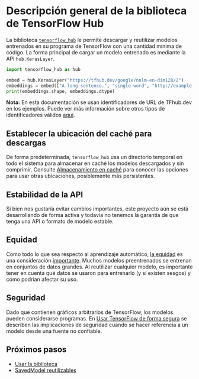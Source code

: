 # Descripción general de la biblioteca de TensorFlow Hub

La biblioteca [`tensorflow_hub`](https://github.com/tensorflow/hub) le permite descargar y reutilizar modelos entrenados en su programa de TensorFlow con una cantidad mínima de código. La forma principal de cargar un modelo entrenado es mediante la API `hub.KerasLayer`.

```python
import tensorflow_hub as hub

embed = hub.KerasLayer("https://tfhub.dev/google/nnlm-en-dim128/2")
embeddings = embed(["A long sentence.", "single-word", "http://example.com"])
print(embeddings.shape, embeddings.dtype)
```

**Nota:** En esta documentación se usan identificadores de URL de TFhub.dev en los ejemplos. Puede ver más información sobre otros tipos de identificadores válidos [aquí](tf2_saved_model.md#model_handles).

## Establecer la ubicación del caché para descargas

De forma predeterminada, `tensorflow_hub` usa un directorio temporal en todo el sistema para almacenar en caché los modelos descargados y sin comprimir. Consulte [Almacenamiento en caché](caching.md) para conocer las opciones para usar otras ubicaciones, posiblemente más persistentes.

## Estabilidad de la API

Si bien nos gustaría evitar cambios importantes, este proyecto aún se está desarrollando de forma activa y todavía no tenemos la garantía de que tenga una API o formato de modelo estable.

## Equidad

Como todo lo que sea respecto al aprendizaje automático, [la equidad](http://ml-fairness.com) es una consideración [importante](https://research.googleblog.com/2016/10/equality-of-opportunity-in-machine.html). Muchos modelos preentrenados se entrenan en conjuntos de datos grandes. Al reutilizar cualquier modelo, es importante tener en cuenta qué datos se usaron para entrenarlo (y si existen sesgos) y cómo podrían afectar su uso.

## Seguridad

Dado que contienen gráficos arbitrarios de TensorFlow, los modelos pueden considerarse programas. En [Usar TensorFlow de forma segura](https://github.com/tensorflow/tensorflow/blob/master/SECURITY.md) se describen las implicaciones de seguridad cuando se hacer referencia a un modelo desde una fuente no confiable.

## Próximos pasos

- [Usar la biblioteca](tf2_saved_model.md)
- [SavedModel reutilizables](reusable_saved_models.md)

